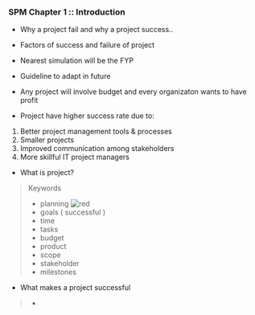 ### SPM Chapter 1 :: Introduction 

- Why a project fail and why a project success..
- Factors of success and failure of project
- Nearest simulation will be the FYP
- Guideline to adapt in future

- Any project will involve budget and every organizaton wants to have profit

- Project have higher success rate due to:
1. Better project management tools & processes
2. Smaller projects
3. Improved communication among stakeholders
4. More skillful IT project managers

- What is project?
> Keywords
> - planning ![red](https://cdn.discordapp.com/attachments/346967448781717505/682448074878222356/red.png)
> - goals ( successful )
> - time
> - tasks
> - budget
> - product
> - scope
> - stakeholder
> - milestones

- What makes a project successful
> - 

